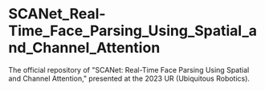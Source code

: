 # SCANet_Real-Time_Face_Parsing_Using_Spatial_and_Channel_Attention
The official repository of "SCANet: Real-Time Face Parsing Using Spatial and Channel Attention," presented at the 2023 UR (Ubiquitous Robotics).
